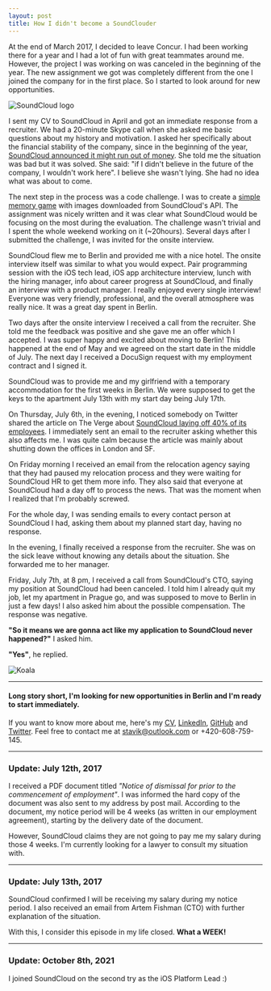 ```yaml
---
layout: post
title: How I didn't become a SoundClouder
---
```


At the end of March 2017, I decided to leave Concur. I had been working there for a year and I had a lot of fun with great teammates around me. However, the project I was working on was canceled in the beginning of the year. The new assignment we got was completely different from the one I joined the company for in the first place. So I started to look around for new opportunities.

![SoundCloud logo](/images/2017-07-09/soundcloud-logo.jpeg)

I sent my CV to SoundCloud in April and got an immediate response from a recruiter. We had a 20-minute Skype call when she asked me basic questions about my history and motivation. I asked her specifically about the financial stability of the company, since in the beginning of the year, [SoundCloud announced it might run out of money](https://www.theverge.com/2017/1/8/14206830/soundcloud-possible-acquisition-streaming-music-google). She told me the situation was bad but it was solved. She said: "if I didn't believe in the future of the company, I wouldn't work here". I believe she wasn't lying. She had no idea what was about to come.

<!-- more -->

The next step in the process was a code challenge. I was to create a [simple memory game](https://github.com/VojtaStavik/SoundCloudMemoryGame) with images downloaded from SoundCloud's API. The assignment was nicely written and it was clear what SoundCloud would be focusing on the most during the evaluation. The challenge wasn't trivial and I spent the whole weekend working on it (~20hours).  Several days after I submitted the challenge, I was invited for the onsite interview.

SoundCloud flew me to Berlin and provided me with a nice hotel. The onsite interview itself was similar to what you would expect. Pair programming session with the iOS tech lead, iOS app architecture interview, lunch with the hiring manager, info about career progress at SoundCloud, and finally an interview with a product manager. I really enjoyed every single interview! Everyone was very friendly, professional, and the overall atmosphere was really nice. It was a great day spent in Berlin.

Two days after the onsite interview I received a call from the recruiter. She told me the feedback was positive and she gave me an offer which I accepted. I was super happy and excited about moving to Berlin! This happened at the end of May and we agreed on the start date in the middle of July. The next day I received a DocuSign request with my employment contract and I signed it.

SoundCloud was to provide me and my girlfriend with a temporary accommodation for the first weeks in Berlin. We were supposed to get the keys to the apartment July 13th with my start day being July 17th. 

On Thursday, July 6th, in the evening, I noticed somebody on Twitter shared the article on The Verge about [SoundCloud laying off 40% of its employees](https://www.theverge.com/2017/7/6/15928674/soundcloud-cuts-40-percent-staff). I immediately sent an email to the recruiter asking whether this also affects me. I was quite calm because the article was mainly about shutting down the offices in London and SF.

On Friday morning I received an email from the relocation agency saying that they had paused my relocation process and they were waiting for SoundCloud HR to get them more info. They also said that everyone at SoundCloud had a day off to process the news. That was the moment when I realized that I'm probably screwed.

For the whole day, I was sending emails to every contact person at SoundCloud I had, asking them about my planned start day, having no response.

In the evening, I finally received a response from the recruiter. She was on the sick leave without knowing any details about the situation. She forwarded me to her manager.

Friday, July 7th, at 8 pm, I received a call from SoundCloud's CTO, saying my position at SoundCloud had been canceled. I told him I already quit my job, let my apartment in Prague go, and was supposed to move to Berlin in just a few days! I also asked him about the possible compensation. The response was negative. 

**"So it means we are gonna act like my application to SoundCloud never happened?"** I asked him.

 **"Yes"**, he replied.

![Koala](/images/2017-07-09/koala.jpg)

---

#### Long story short, **I'm looking for new opportunities in Berlin and I'm ready to start immediately.** 

If you want to know more about me, here's my [CV](https://docs.google.com/document/d/1Zyt16hg0YBlREctOhmh2bSkkB3EYLhefrVpxI8_7FI4/edit?usp=sharing), [LinkedIn](https://cz.linkedin.com/in/vojta-stavik-24991299), [GitHub](https://github.com/VojtaStavik) and [Twitter](https://twitter.com/VojtaStavik). Feel free to contact me at stavik@outlook.com or +420-608-759-145.


---
### Update: July 12th, 2017
I received a PDF document titled *"Notice of dismissal for prior to the commencement of employment"*. I was informed the hard copy of the document was also sent to my address by post mail. According to the document, my notice period will be 4 weeks (as written in our employment agreement), starting by the delivery date of the document. 

However, SoundCloud claims they are not going to pay me my salary during those 4 weeks. I'm currently looking for a lawyer to consult my situation with.


---
### Update: July 13th, 2017
SoundCloud confirmed I will be receiving my salary during my notice period. I also received an email from Artem Fishman (CTO) with further explanation of the situation.

With this, I consider this episode in my life closed. **What a WEEK!**

---
### Update: October 8th, 2021
I joined SoundCloud on the second try as the iOS Platform Lead :) 
